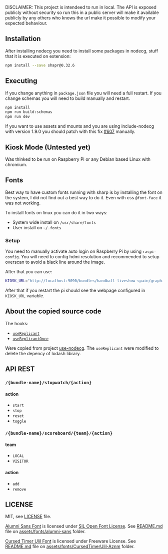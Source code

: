 DISCLAIMER: This project is intendeed to run in local. The API is exposed publicly without security so run this in a public server will make it available publicly by any others who knows the url make it possible to modify your expected behaviour.

## Installation

After installing nodecg you need to install some packages in nodecg, stuff that it is executed on extension:

```bash
npm install --save shapr@0.32.6
```

## Executing

If you change anything in `package.json` file you will need a full restart. If you change schemas you will need to build manually and restart.

```bash
npm install
npm run build:schemas
npm run dev
```

If you want to use assets and mounts and you are using include-nodecg with version 1.9.0 you should patch with this fix [#607](https://github.com/nodecg/nodecg/pull/607) manually.


## Kiosk Mode (Untested yet)

Was thinked to be run on Raspberry Pi or any Debian based Linux with chromium.

## Fonts

Best way to have custom fonts running with sharp is by installing the font on the system, I did not find out a best way to do it. Even with css `@font-face` it was not working.

To install fonts on linux you can do it in two ways:
- System wide install on `/usr/share/fonts`
- User install on `~/.fonts`

### Setup

You need to manually activate auto login on Raspberry Pi by using `raspi-config`. You will need to config hdmi resolution and recommended to setup overscan to avoid a black line around the image.

After that you can use:

```bash
KIOSK_URL="http://localhost:9090/bundles/handball-liveshow-spain/graphics/match.html" ./bin/kiosk-mode --setup
```

After that if you restart the pi should see the webpage configured in `KIOSK_URL` variable.

## About the copied source code

The hooks:

- [`useReplicant`](https://github.com/Hoishin/use-nodecg/blob/master/src/use-replicant.ts)
- [`useReplicantOnce`](https://github.com/Hoishin/use-nodecg/blob/master/src/use-replicant-once.ts)

Were copied from project [use-nodecg](https://github.com/Hoishin/use-nodecg). The `useReplicant` were modified to delete the depency of lodash library.

## API REST

### `/{bundle-name}/stopwatch/{action}`

#### action

- `start`
- `stop`
- `reset`
- `toggle`

### `/{bundle-name}/scoreboard/{team}/{action}`

#### team

- `LOCAL`
- `VISITOR`

#### action

- `add`
- `remove`


## LICENSE

MIT, see [LICENSE](./LICENSE) file.

[Alumni Sans Font](https://github.com/googlefonts/alumni) is licensed under [SIL Open Font License]([./assets/fonts/alumni-sans/LICENSE.txt](https://scripts.sil.org/cms/scripts/page.php?site_id=nrsi&id=OFL)). See [README.md](./assets/fonts/alumni-sans/README.md) file on [assets/fonts/alumni-sans](./assets/fonts/alumni-sans) folder.

[Cursed Timer Ulil Font](https://www.fontspace.com/cursed-timer-ulil-font-f29411) is licensed under Freeware License. See [README.md](./assets/fonts/CursedTimerUlil-Aznm/README.md) file on [assets/fonts/CursedTimerUlil-Aznm](./assets/fonts/CursedTimerUlil-Aznm) folder.
